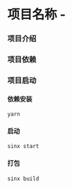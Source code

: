 # 项目名称 - 

### 项目介绍


### 项目依赖


### 项目启动

#### 依赖安装
```
yarn
```

#### 启动
```
sinx start
```

#### 打包
```
sinx build
```
